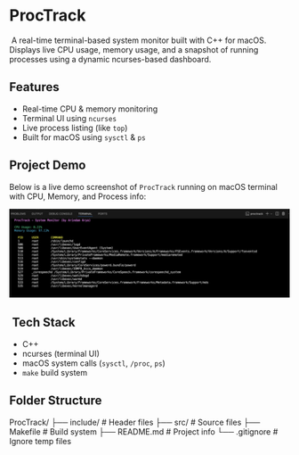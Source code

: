# ProcTrack

️ A real-time terminal-based system monitor built with C++ for macOS.  
Displays live CPU usage, memory usage, and a snapshot of running processes using a dynamic ncurses-based dashboard.


##  Features

- Real-time CPU & memory monitoring
- Terminal UI using `ncurses`
- Live process listing (like `top`)
- Built for macOS using `sysctl` & `ps`

##  Project Demo

Below is a live demo screenshot of `ProcTrack` running on macOS terminal with CPU, Memory, and Process info:

![ProcTrack Demo](assets/proctrack_demo.png)

## ️ Tech Stack

- C++
- ncurses (terminal UI)
- macOS system calls (`sysctl`, `/proc`, `ps`)
- `make` build system

##  Folder Structure
ProcTrack/
├── include/ # Header files
├── src/ # Source files
├── Makefile # Build system
├── README.md # Project info
└── .gitignore # Ignore temp files


